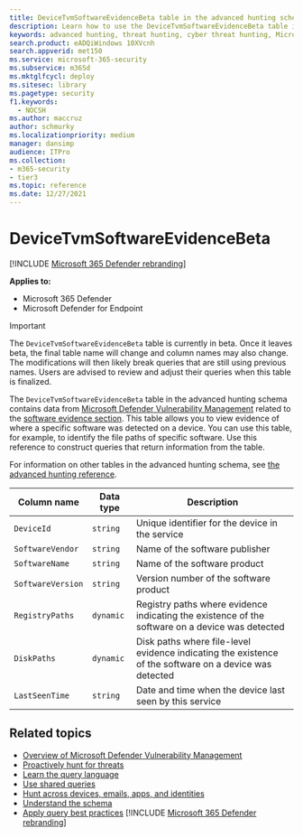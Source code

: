 ```yaml
---
title: DeviceTvmSoftwareEvidenceBeta table in the advanced hunting schema
description: Learn how to use the DeviceTvmSoftwareEvidenceBeta table in the advanced hunting schema.
keywords: advanced hunting, threat hunting, cyber threat hunting, Microsoft 365 Defender, microsoft 365, m365, search, query, telemetry, schema reference, kusto, table, column, data type, description, threat & vulnerability management, evidence, software evidence, TVM, device management, software, inventory, vulnerabilities, CVE ID, OS DeviceTvmSoftwareEvidenceBeta
search.product: eADQiWindows 10XVcnh
search.appverid: met150
ms.service: microsoft-365-security
ms.subservice: m365d
ms.mktglfcycl: deploy
ms.sitesec: library
ms.pagetype: security
f1.keywords: 
  - NOCSH
ms.author: maccruz
author: schmurky
ms.localizationpriority: medium
manager: dansimp
audience: ITPro
ms.collection: 
- m365-security
- tier3
ms.topic: reference
ms.date: 12/27/2021
---
```


# DeviceTvmSoftwareEvidenceBeta

[!INCLUDE [Microsoft 365 Defender rebranding](../includes/microsoft-defender.md)]


**Applies to:**
- Microsoft 365 Defender
- Microsoft Defender for Endpoint

> [!IMPORTANT]
> The `DeviceTvmSoftwareEvidenceBeta` table is currently in beta. Once it leaves beta, the final table name will change and column names may also change. The modifications will then likely break queries that are still using previous names. Users are advised to review and adjust their queries when this table is finalized. 

The `DeviceTvmSoftwareEvidenceBeta` table in the advanced hunting schema contains data from [Microsoft Defender Vulnerability Management](/windows/security/threat-protection/microsoft-defender-atp/next-gen-threat-and-vuln-mgt) related to the [software evidence section](/microsoft-365/security/defender-endpoint/tvm-software-inventory#software-evidence). This table allows you to view evidence of where a specific software was detected on a device. You can use this table, for example, to identify the file paths of specific software. Use this reference to construct queries that return information from the table.

For information on other tables in the advanced hunting schema, see [the advanced hunting reference](advanced-hunting-schema-tables.md).

| Column name | Data type | Description |
|-------------|-----------|-------------|
| `DeviceId` | `string` | Unique identifier for the device in the service |
| `SoftwareVendor` | `string` | Name of the software publisher |
| `SoftwareName` | `string` | Name of the software product |
| `SoftwareVersion` | `string` | Version number of the software product |
| `RegistryPaths` | `dynamic` | Registry paths where evidence indicating the existence of the software on a device was detected |
| `DiskPaths` | `dynamic` | Disk paths where file-level evidence indicating the existence of the software on a device was detected |
| `LastSeenTime` | `string` | Date and time when the device last seen by this service |

## Related topics

- [Overview of Microsoft Defender Vulnerability Management](/windows/security/threat-protection/microsoft-defender-atp/next-gen-threat-and-vuln-mgt)
- [Proactively hunt for threats](advanced-hunting-overview.md)
- [Learn the query language](advanced-hunting-query-language.md)
- [Use shared queries](advanced-hunting-shared-queries.md)
- [Hunt across devices, emails, apps, and identities](advanced-hunting-query-emails-devices.md)
- [Understand the schema](advanced-hunting-schema-tables.md)
- [Apply query best practices](advanced-hunting-best-practices.md)
[!INCLUDE [Microsoft 365 Defender rebranding](../../includes/defender-m3d-techcommunity.md)]
